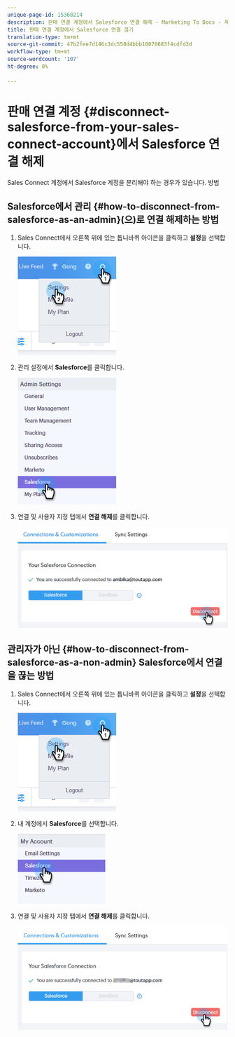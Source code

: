 ```yaml
---
unique-page-id: 15368214
description: 판매 연결 계정에서 Salesforce 연결 해제 - Marketing To Docs - 제품 문서
title: 판매 연결 계정에서 Salesforce 연결 끊기
translation-type: tm+mt
source-git-commit: 47b2fee7d146c3dc558d4bbb10070683f4cdfd3d
workflow-type: tm+mt
source-wordcount: '107'
ht-degree: 0%

---
```



# 판매 연결 계정 {#disconnect-salesforce-from-your-sales-connect-account}에서 Salesforce 연결 해제

Sales Connect 계정에서 Salesforce 계정을 분리해야 하는 경우가 있습니다. 방법

## Salesforce에서 관리 {#how-to-disconnect-from-salesforce-as-an-admin}(으)로 연결 해제하는 방법

1. Sales Connect에서 오른쪽 위에 있는 톱니바퀴 아이콘을 클릭하고 **설정**&#x200B;을 선택합니다.

   ![](assets/one-1.png)

1. 관리 설정에서 **Salesforce**&#x200B;를 클릭합니다.

   ![](assets/six-1.png)

1. 연결 및 사용자 지정 탭에서 **연결 해제**&#x200B;를 클릭합니다.

   ![](assets/seven-1.png)

## 관리자가 아닌 {#how-to-disconnect-from-salesforce-as-a-non-admin} Salesforce에서 연결을 끊는 방법

1. Sales Connect에서 오른쪽 위에 있는 톱니바퀴 아이콘을 클릭하고 **설정**&#x200B;을 선택합니다.

   ![](assets/one-1.png)

1. 내 계정에서 **Salesforce**&#x200B;를 선택합니다.

   ![](assets/two-1.png)

1. 연결 및 사용자 지정 탭에서 **연결 해제**&#x200B;를 클릭합니다.

   ![](assets/3333.png)

